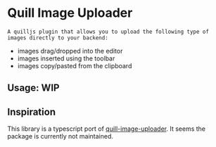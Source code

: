 # Quill Image Uploader
    A quilljs plugin that allows you to upload the following type of images directly to your backend:
* images drag/dropped into the editor
* images inserted using the toolbar
* images copy/pasted from the clipboard

## Usage: WIP


## Inspiration
This library is a typescript port of [quill-image-uploader](https://github.com/NoelOConnell/quill-image-uploader). It seems the package is currently not maintained.
